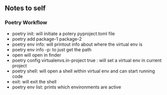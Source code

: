 ## Notes to self

### Poetry Workflow
- poetry init: will initiate a potery pyproject.toml file
- poetry add package-1 package-2
- poetry env info: will printout info about where the virtual env is
- poetry env info -p: to just get the path
- open <path to env> will open in finder
- poetry config virtualenvs.in-project true : will set a virtual env in current project
- poetry shell: will open a shell within virtual env and can start running code
- exit: will exit the shell
- poetry env list: prints which environments are active